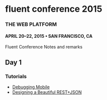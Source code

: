 # fluent conference 2015
### THE WEB PLATFORM
#### APRIL 20–22, 2015 • SAN FRANCISCO, CA
Fluent Conference Notes and remarks

## Day 1
### Tutorials 
- [Debugging Mobile](mobile_debugging.md)
- [ Designing a Beautiful REST+JSON](designing_JSON_APIs.md)
